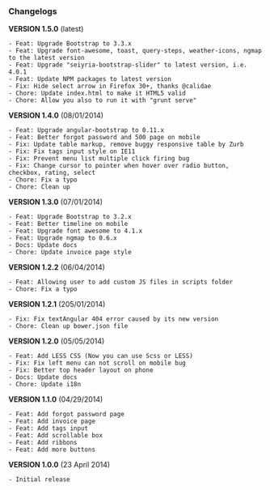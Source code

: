 ### Changelogs


**VERSION 1.5.0** (latest)

    - Feat: Upgrade Bootstrap to 3.3.x
    - Feat: Upgrade font-awesome, toast, query-steps, weather-icons, ngmap to the latest version
    - Feat: Upgrade "seiyria-bootstrap-slider" to latest version, i.e. 4.0.1
    - Feat: Update NPM packages to latest version
    - Fix: Hide select arrow in Firefox 30+, thanks @calidae
    - Chore: Update index.html to make it HTML5 valid
    - Chore: Allow you also to run it with "grunt serve"


**VERSION 1.4.0** (08/01/2014)

    - Feat: Upgrade angular-bootstrap to 0.11.x
    - Feat: Better forgot password and 500 page on mobile
    - Fix: Update table markup, remove buggy responsive table by Zurb
    - Fix: Fix tags input style on IE11
    - Fix: Prevent menu list multiple click firing bug
    - Fix: Change cursor to pointer when hover over radio button, checkbox, rating, select
    - Chore: Fix a typo
    - Chore: Clean up

**VERSION 1.3.0** (07/01/2014)

    - Feat: Upgrade Bootstrap to 3.2.x
    - Feat: Better timeline on mobile
    - Feat: Upgrade font awesome to 4.1.x
    - Feat: Upgrade ngmap to 0.6.x
    - Docs: Update docs
    - Chore: Update invoice page style

**VERSION 1.2.2** (06/04/2014)

    - Feat: Allowing user to add custom JS files in scripts folder
    - Chore: Fix a typo

**VERSION 1.2.1** (205/01/2014)

    - Fix: Fix textAngular 404 error caused by its new version
    - Chore: Clean up bower.json file

**VERSION 1.2.0** (05/05/2014)

    - Feat: Add LESS CSS (Now you can use Scss or LESS)
    - Fix: Fix left menu can not scroll on mobile bug
    - Fix: Better top header layout on phone
    - Docs: Update docs
    - Chore: Update i18n

**VERSION 1.1.0** (04/29/2014)

    - Feat: Add forgot password page
    - Feat: Add invoice page
    - Feat: Add tags input
    - Feat: Add scrollable box
    - Feat: Add ribbons
    - Feat: Add more buttons

**VERSION 1.0.0** (23 April 2014)

    - Initial release
